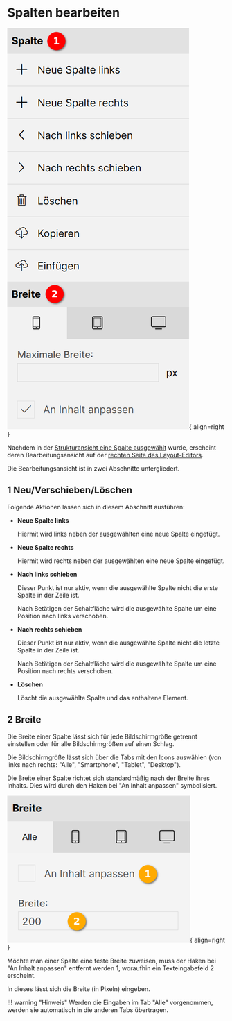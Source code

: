 # Spalten bearbeiten

![Spalte Übersicht](./spalte-uebersicht.png#smartphone){ align=right }

Nachdem in der [Strukturansicht eine Spalte ausgewählt](../layoutstruktur/index.md#auswahl-einer-spalte) wurde, erscheint deren Bearbeitungsansicht auf der [rechten Seite des Layout-Editors](../index.md).

Die Bearbeitungsansicht ist in zwei Abschnitte untergliedert.

## <span class="number space-right">1</span> Neu/Verschieben/Löschen

Folgende Aktionen lassen sich in diesem Abschnitt ausführen:

- **Neue Spalte links**

    Hiermit wird links neben der ausgewählten eine neue Spalte eingefügt.

- **Neue Spalte rechts**

    Hiermit wird rechts neben der ausgewählten eine neue Spalte eingefügt.

- **Nach links schieben**

    Dieser Punkt ist nur aktiv, wenn die ausgewählte Spalte nicht die erste Spalte in der Zeile ist.

    Nach Betätigen der Schaltfläche wird die ausgewählte Spalte um eine Position nach links verschoben.

- **Nach rechts schieben**

    Dieser Punkt ist nur aktiv, wenn die ausgewählte Spalte nicht die letzte Spalte in der Zeile ist.

    Nach Betätigen der Schaltfläche wird die ausgewählte Spalte um eine Position nach rechts verschoben.

- **Löschen**

    Löscht die ausgewählte Spalte und das enthaltene Element.

## <span class="number space-right">2</span> Breite

Die Breite einer Spalte lässt sich für jede Bildschirmgröße getrennt einstellen oder für alle Bildschirmgrößen auf einen Schlag.

Die Bildschirmgröße lässt sich über die Tabs mit den Icons auswählen (von links nach rechts: "Alle", "Smartphone", "Tablet", "Desktop").

Die Breite einer Spalte richtet sich standardmäßig nach der Breite ihres Inhalts. Dies wird durch den Haken bei "An Inhalt anpassen" symbolisiert.

<div class="margin-bottom-large"></div>

![Spalte Breite einstellen](spalte-breite-einstellen.png#small){ align=right }

Möchte man einer Spalte eine feste Breite zuweisen, muss der Haken bei "An Inhalt anpassen" entfernt werden <span class="number secondary">1</span>, woraufhin ein Texteingabefeld <span class="number secondary">2</span> erscheint.

In dieses lässt sich die Breite (in Pixeln) eingeben.

!!! warning "Hinweis"
    Werden die Eingaben im Tab "Alle" vorgenommen, werden sie automatisch in die anderen Tabs übertragen.

<div class="clear"></div>

